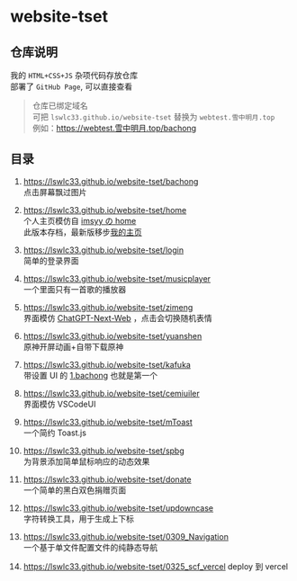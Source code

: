 # website-tset

## 仓库说明

我的 `HTML+CSS+JS` 杂项代码存放仓库  
部署了 `GitHub Page`, 可以直接查看

> 仓库已绑定域名  
> 可把 `lswlc33.github.io/website-tset` 替换为 `webtest.雪中明月.top`  
> 例如：https://webtest.雪中明月.top/bachong

## 目录

1. https://lswlc33.github.io/website-tset/bachong  
   点击屏幕飘过图片

2. https://lswlc33.github.io/website-tset/home  
   个人主页模仿自 [imsyy の home](https://github.com/imsyy/home)  
   此版本存档，最新版移步[我的主页](https://github.com/lswlc33/lswlc33)

3. https://lswlc33.github.io/website-tset/login  
   简单的登录界面

4. https://lswlc33.github.io/website-tset/musicplayer  
   一个里面只有一首歌的播放器

5. https://lswlc33.github.io/website-tset/zimeng  
   界面模仿 [ChatGPT-Next-Web](https://github.com/Yidadaa/ChatGPT-Next-Web) ，点击会切换随机表情

6. https://lswlc33.github.io/website-tset/yuanshen  
   原神开屏动画+自带下载原神

7. https://lswlc33.github.io/website-tset/kafuka  
   带设置 UI 的 [1.bachong](https://lswlc33.github.io/website-tset/bachong) 也就是第一个

8. https://lswlc33.github.io/website-tset/cemiuiler  
   界面模仿 VSCodeUI

9. https://lswlc33.github.io/website-tset/mToast  
   一个简约 Toast.js

10. https://lswlc33.github.io/website-tset/spbg  
   为背景添加简单鼠标响应的动态效果

11. https://lswlc33.github.io/website-tset/donate  
   一个简单的黑白双色捐赠页面

12. https://lswlc33.github.io/website-tset/updowncase  
   字符转换工具，用于生成上下标

13. https://lswlc33.github.io/website-tset/0309_Navigation  
   一个基于单文件配置文件的纯静态导航

14. https://lswlc33.github.io/website-tset/0325_scf_vercel
   deploy 到 vercel